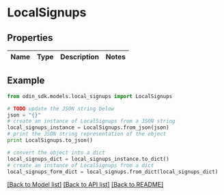 # LocalSignups


## Properties

Name | Type | Description | Notes
------------ | ------------- | ------------- | -------------

## Example

```python
from odin_sdk.models.local_signups import LocalSignups

# TODO update the JSON string below
json = "{}"
# create an instance of LocalSignups from a JSON string
local_signups_instance = LocalSignups.from_json(json)
# print the JSON string representation of the object
print LocalSignups.to_json()

# convert the object into a dict
local_signups_dict = local_signups_instance.to_dict()
# create an instance of LocalSignups from a dict
local_signups_form_dict = local_signups.from_dict(local_signups_dict)
```
[[Back to Model list]](../README.md#documentation-for-models) [[Back to API list]](../README.md#documentation-for-api-endpoints) [[Back to README]](../README.md)


